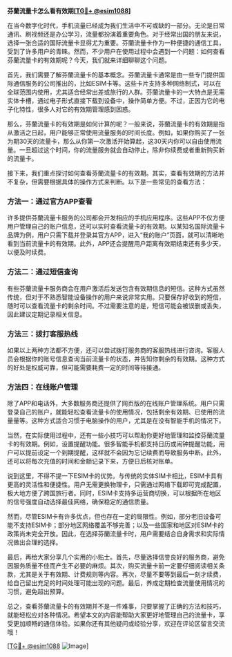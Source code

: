 **芬蘭流量卡怎么看有效期[[TG💪+ @esim1088](https://t.me/s/esim1088)]**

在当今数字化时代，手机流量已经成为我们生活中不可或缺的一部分。无论是日常通讯、刷视频还是办公学习，流量都扮演着重要角色。对于经常出国的朋友来说，选择一张合适的国际流量卡显得尤为重要。芬蘭流量卡作为一种便捷的通信工具，受到了许多用户的青睐。然而，不少用户在使用过程中会遇到一个问题：如何查看芬蘭流量卡的有效期呢？今天，我们就来详细聊聊这个问题。

首先，我们需要了解芬蘭流量卡的基本概念。芬蘭流量卡通常是由一些专门提供国际通信服务的公司推出的，比如ESIM卡等。这些卡片支持多种网络制式，可以在全球范围内使用，尤其适合经常出差或旅行的人群。芬蘭流量卡的一大特点是无需实体卡槽，通过电子形式直接下载到设备中，操作简单方便。不过，正因为它的电子化特性，很多人对它的有效期管理感到困惑。

那么，芬蘭流量卡的有效期是如何计算的呢？一般来说，芬蘭流量卡的有效期是指从激活之日起，用户能够正常使用流量服务的时间长度。例如，如果你购买了一张为期30天的流量卡，那么从你第一次激活开始算起，这30天内你可以自由使用流量。一旦超过这个时间，你的流量服务就会自动停止，除非你续费或者重新购买新的流量卡。

接下来，我们重点探讨如何查看芬蘭流量卡的有效期。其实，查看有效期的方法并不复杂，但需要根据具体的操作方式来判断。以下是一些常见的查看方法：

### 方法一：通过官方APP查看

许多提供芬蘭流量卡服务的公司都会开发相应的手机应用程序。这些APP不仅方便用户管理自己的账户信息，还可以实时查看流量卡的有效期。以某知名国际流量卡品牌为例，用户只需下载并登录其官方APP，进入“我的账户”页面，就可以清晰地看到当前流量卡的有效期。此外，APP还会提醒用户距离有效期结束还有多少天，以便及时续费。

### 方法二：通过短信查询

有些芬蘭流量卡服务商会在用户激活后发送包含有效期信息的短信。这种方式虽然传统，但对于不熟悉智能设备操作的用户来说非常实用。只要保存好收到的短信，随时可以查看流量卡的剩余时间。不过需要注意的是，短信可能会被误删或丢失，因此建议定期记录相关信息。

### 方法三：拨打客服热线

如果以上两种方法都不方便，还可以尝试拨打服务商的客服热线进行咨询。客服人员会根据你的账号信息查询当前流量卡的状态，并告知你剩余的有效期。这种方式的好处是权威可靠，但可能需要耗费一定的时间等待接通。

### 方法四：在线账户管理

除了APP和电话外，大多数服务商还提供了网页版的在线账户管理系统。用户只需登录自己的账户，就能轻松查看流量卡的使用情况，包括剩余有效期、已使用的流量量等。这种方式适合习惯于电脑操作的用户，尤其是在没有智能手机的情况下。

当然，在实际使用过程中，还有一些小技巧可以帮助你更好地管理和监控芬蘭流量卡的有效期。例如，设置提醒功能。很多智能手机都支持日历或闹钟提醒功能，用户可以提前设定一个到期提醒，这样就不会因为忘记续费而导致服务中断。此外，还可以将每次充值的时间和金额记录下来，方便日后核对账单。

说到这里，不得不提一下ESIM卡的优势。与传统的实体SIM卡相比，ESIM卡具有更高的灵活性和便捷性。用户无需更换物理卡，只需通过网络下载即可完成配置，极大地方便了跨国旅行者。同时，ESIM卡支持多运营商切换，可以根据所在地区的信号强度自动选择最佳网络，确保稳定的通信质量。

然而，尽管ESIM卡有许多优点，但也存在一定的局限性。例如，部分老旧设备可能不支持ESIM卡；部分地区网络覆盖不够完善；以及一些国家和地区对ESIM卡的政策尚未完全开放。因此，在选择芬蘭流量卡时，用户需要结合自身需求和实际情况做出合理的选择。

最后，再给大家分享几个实用的小贴士。首先，尽量选择信誉良好的服务商，避免因服务质量不佳而产生不必要的麻烦。其次，购买流量卡前一定要仔细阅读相关条款，尤其是关于有效期、计费规则等内容。再次，尽量不要等到最后一刻才续费，给自己留出充足的时间处理可能出现的问题。最后，养成定期检查流量使用情况的习惯，避免超出预算。

总之，查看芬蘭流量卡的有效期并不是一件难事，只要掌握了正确的方法和技巧，就能轻松应对各种情况。希望本文的内容能帮助大家更好地管理自己的流量卡，享受更加顺畅的通信体验。如果你还有其他疑问或经验分享，欢迎在评论区留言交流哦！

[[TG💪+ @esim1088](https://t.me/s/esim1088) ![Image](https://i.postimg.cc/4NQfJmqS/Snipaste-2025-05-13-00-14-12.png)]
